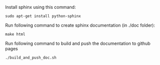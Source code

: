 Install sphinx using this command:

```
sudo apt-get install python-sphinx
```


Run following command to create sphinx documentation (in ./doc folder):

```
make html
```

Run following command to build and push the documentation to github pages
```
./build_and_push_doc.sh
```
